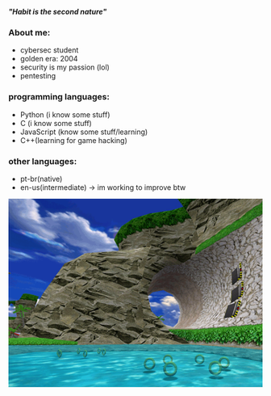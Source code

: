 ***"Habit is the second nature"***

### About me:
- cybersec student 
- golden era: 2004
- security is my passion (lol)
- pentesting

### programming languages:
- Python (i know some stuff)
- C (i know some stuff)
- JavaScript (know some stuff/learning)
- C++(learning for game hacking)

### other languages:
- pt-br(native)
- en-us(intermediate) -> im working to improve btw

![dnb](sonic_adventure.gif)


